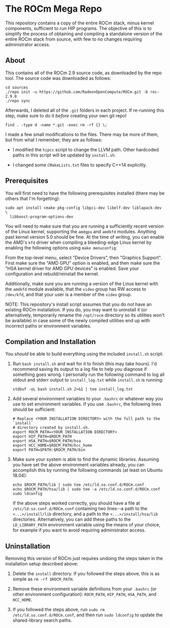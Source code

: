 The ROCm Mega Repo
==================

This repository contains a copy of the entire ROCm stack, minus kernel
components, sufficient to run HIP programs. The objective of this is to
simplify the process of obtaining and compiling a standalone version of the
entire ROCm stack from source, with few to no changes requiring administrator
access.

About
-----

This contains all of the ROCm 2.9 source code, as downloaded by the repo tool.
The source code was downloaded as follows:
```
cd sources
./repo init -u https://github.com/RadeonOpenCompute/ROCm.git -b roc-2.9.0
./repo sync
```

Afterwards, I deleted all of the `.git` folders in each project. If re-running
this step, make sure to do it *before* creating your own git repo!
```
find . -type d -name *.git -exec rm -rf {} \;
```

I made a few small modifications to the files. There may be more of them, but
from what I remember, they are as follows:

 - I modified the `hipcc` script to change the LLVM path. Other hardcoded
   paths in this script will be updated by `install.sh`.

 - I changed some `CMakeLists.txt` files to specify C++14 explicitly.

Prerequisites
-------------

You will first need to have the following prerequisites installed (there may be
others that I'm forgetting):
```
sudo apt install cmake pkg-config libpci-dev libelf-dev liblapack-dev \
  libboost-program-options-dev
```

You will need to make sure that you are running a sufficiently recent version
of the Linux kernel, supporting the `amdgpu` and `amdkfd` modules. Anything
past kernel version 5.0 should be fine. At the time of writing, you can enable
the AMD's `kfd` driver when compiling a bleeding-edge Linux kernel by enabling
the following options using `make menuconfig`:

From the top-level menu, select "Device Drivers", then "Graphics Support".
First make sure the "AMD GPU" option is enabled, and then make sure the "HSA
kernel driver for AMD GPU devices" is enabled. Save your configuration and
rebuild/reinstall the kernel.

Additionally, make sure you are running a version of the Linux kernel with the
`amdkfd` module available, that the `video` group has RW access to `/dev/kfd`,
and that your user is a member of the `video` group.

NOTE: This repository's install script assumes that you do *not* have an
existing ROCm installation. If you do, you may want to uninstall it (or
alternatively, temporarily rename the `/opt/rocm` directory so its utilities
won't be available) in case some of the newly compiled utilities end up with
incorrect paths or environment variables.

Compilation and Installation
----------------------------

You *should* be able to build everything using the included `install.sh`
script:

 1. Run `bash install.sh` and wait for it to finish (this may take hours). I'd
    recommend saving its output to a log file to help you diagnose if something
    goes wrong. I personally run the following command to log all stdout and
    stderr output to `install_log.txt` while `install.sh` is running:
    ```
    stdbuf -oL bash install.sh 2>&1 | tee install_log.txt
    ```

 2. Add several environment variables to your `.bashrc` or whatever way you use
    to set environment variables. If you use `.bashrc`, the following lines
    should be sufficient:
    ```
    # Replace <YOUR INSTALLATION DIRECTORY> with the full path to the `install`
    # directory created by install.sh.
    export ROCM_PATH=<YOUR INSTALLATION DIRECTORY>
    export HIP_PATH=$ROCM_PATH
    export HSA_PATH=$ROCM_PATH/hsa
    export HCC_HOME=$ROCM_PATH/hcc_home
    export PATH=$PATH:$ROCM_PATH/bin
    ```

 3. Make sure your system is able to find the dynamic libraries. Assuming you
    have set the above environment variables already, you can accomplish this
    by running the following commands (at least on Ubuntu 18.04):
    ```
    echo $ROCM_PATH/lib | sudo tee /etc/ld.so.conf.d/ROCm.conf
    echo $ROCM_PATH/hsa/lib | sudo tee -a /etc/ld.so.conf.d/ROCm.conf
    sudo ldconfig
    ```
    If the above steps worked correctly, you should have a file at
    `/etc/ld.so.conf.d/ROCm.conf` containing two lines--a path to the
    `<...>/install/lib` directory, and a path to the `<...>/install/hsa/lib`
    directories. Alternatively, you can add these paths to the
    `LD_LIBRARY_PATH` environment variable using the means of your choice, for
    example if you want to avoid requiring administrator access.

Uninstallation
--------------

Removing this version of ROCm just requires undoing the steps taken in the
installation setup described above:

 1. Delete the `install` directory. If you followed the steps above, this is as
    simple as `rm -rf $ROCM_PATH`.

 2. Remove these environment variable definitions from your `.bashrc` (or other
    environment configuration): `ROCM_PATH`, `HIP_PATH`, `HSA_PATH`, and
    `HCC_HOME`.

 3. If you followed the steps above, run `sudo rm /etc/ld.so.conf.d/ROCm.conf`,
    and then run `sudo ldconfig` to update the shared-library search paths.

